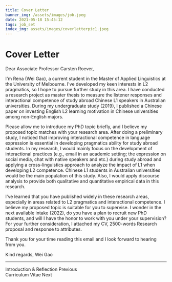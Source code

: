 ```yaml
---
title: Cover Letter
banner_img: /assets/images/job.jpeg
date: 2021-05-18 15:45:12
tags: job_set 
index_img: assets/images/coverletterpic1.jpeg
---
```

# Cover Letter

Dear Associate Professor Carsten Roever,

I'm Rena (Wei Gao), a current student in the Master of Applied Linguistics at the University of Melbourne. I've developed my keen interests in L2 pragmatics, so I hope to pursue further study in this area. I have conducted a research project as master thesis to measure the listener responses and interactional competence of study abroad Chinese L1 speakers in Australian universities. During my undergraduate study (2019), I published a Chinese paper on investing English L2 learning motivation in Chinese universities among non-English majors.

Please allow me to introduce my PhD topic briefly, and I believe my proposed topic matches with your research area. After doing a preliminary study, I noticed that improving interactional competence in language expression is essential in developing pragmatics ability for study abroad students. In my research, I would mainly focus on the development of interactional practices (e.g., email in an academic setting; the expression on social media, chat with native speakers and etc.) during study abroad and applying a cross-linguistics approach to analyze the impact of L1 when developing L2 competence. Chinese L1 students in Australian universities would be the main population of this study. Also, I would apply discourse analysis to provide both qualitative and quantitative empirical data in this research.

I've learned that you have published widely in these research areas, especially in areas related to L2 pragmatics and interactional competence. I believe my proposed topic is suitable for you to supervise. I wonder in the next available intake (2022), do you have a plan to recruit new PhD students, and will I have the honor to work with you under your supervision? For your further consideration, I attached my CV, 2500-words Research proposal and response to attributes.

Thank you for your time reading this email and I look forward to hearing from you.

Kind regards, Wei Gao

---

<div class="post-prevnext">
    <article class="post-prev col-6">
        <a href="/2021/05/24/introduction-and-reflection-on-the-job-set/" style="text-decoration: none;">
            <i class="iconfont icon-arrowleft"></i>
            <span class="hidden-mobile">Introduction & Reflection</span>
            <span class="visible-mobile">Previous</span>
        </a>
    </article>
    <article class="post-next col-6">
        <a href="/2021/05/18/cv/" style="text-decoration: none;">
            <span class="hidden-mobile">Curriculum Vitae</span>
            <span class="visible-mobile">Next</span>
            <i class="iconfont icon-arrowright"></i>
        </a>
    </article>
</div>